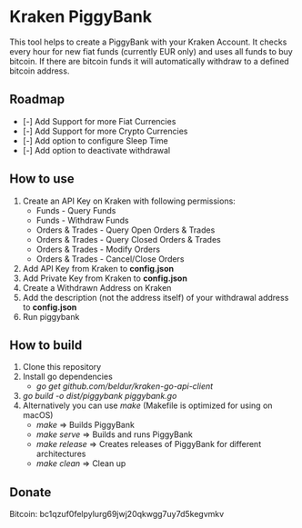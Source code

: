 # Kraken PiggyBank
This tool helps to create a PiggyBank with your Kraken Account. It checks every hour for new fiat funds (currently EUR only) and uses all funds to buy bitcoin. If there are bitcoin funds it will automatically withdraw to a defined bitcoin address.
## Roadmap
- [-] Add Support for more Fiat Currencies
- [-] Add Support for more Crypto Currencies
- [-] Add option to configure Sleep Time
- [-] Add option to deactivate withdrawal
## How to use
1. Create an API Key on Kraken with following permissions:
    - Funds - Query Funds
    - Funds - Withdraw Funds
    - Orders & Trades - Query Open Orders & Trades
    - Orders & Trades - Query Closed Orders & Trades
    - Orders & Trades - Modify Orders
    - Orders & Trades - Cancel/Close Orders
2. Add API Key from Kraken to **config.json**
3. Add Private Key from Kraken to **config.json**
4. Create a Withdrawn Address on Kraken
5. Add the description (not the address itself) of your withdrawal address to **config.json**
6. Run piggybank

## How to build

1. Clone this repository
2. Install go dependencies
    - _go get github.com/beldur/kraken-go-api-client_
3. _go build -o dist/piggybank piggybank.go_
4. Alternatively you can use _make_ (Makefile is optimized for using on macOS)
    - _make_ => Builds PiggyBank
    - _make serve_ => Builds and runs PiggyBank
    - _make release_ => Creates releases of PiggyBank for different architectures
    - _make clean_ => Clean up

## Donate
Bitcoin: bc1qzuf0felpylurg69jwj20qkwgg7uy7d5kegvmkv